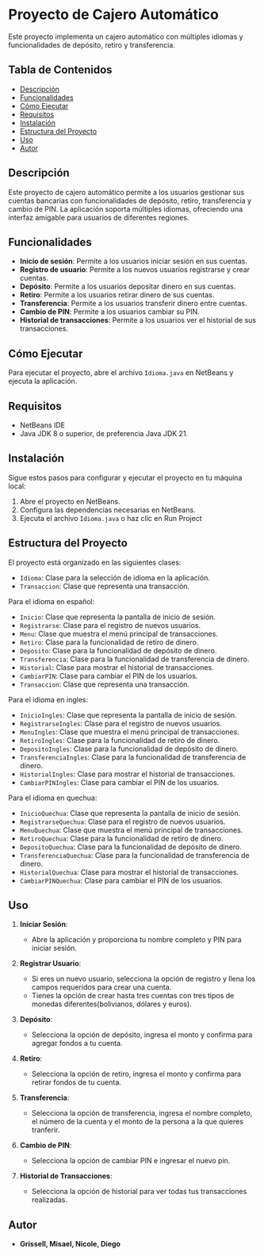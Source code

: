 # Proyecto de Cajero Automático

Este proyecto implementa un cajero automático con múltiples idiomas y funcionalidades de depósito, retiro y transferencia.

## Tabla de Contenidos

- [Descripción](#descripción)
- [Funcionalidades](#funcionalidades)
- [Cómo Ejecutar](#cómo-ejecutar)
- [Requisitos](#requisitos)
- [Instalación](#instalación)
- [Estructura del Proyecto](#estructura-del-proyecto)
- [Uso](#uso)
- [Autor](#autor)

## Descripción

Este proyecto de cajero automático permite a los usuarios gestionar sus cuentas bancarias con funcionalidades de depósito, retiro, transferencia y cambio de PIN. La aplicación soporta múltiples idiomas, ofreciendo una interfaz amigable para usuarios de diferentes regiones.

## Funcionalidades

- **Inicio de sesión**: Permite a los usuarios iniciar sesión en sus cuentas.
- **Registro de usuario**: Permite a los nuevos usuarios registrarse y crear cuentas.
- **Depósito**: Permite a los usuarios depositar dinero en sus cuentas.
- **Retiro**: Permite a los usuarios retirar dinero de sus cuentas.
- **Transferencia**: Permite a los usuarios transferir dinero entre cuentas.
- **Cambio de PIN**: Permite a los usuarios cambiar su PIN.
- **Historial de transacciones**: Permite a los usuarios ver el historial de sus transacciones.

## Cómo Ejecutar

Para ejecutar el proyecto, abre el archivo `Idioma.java` en NetBeans y ejecuta la aplicación.

## Requisitos

- NetBeans IDE
- Java JDK 8 o superior, de preferencia Java JDK 21.

## Instalación

Sigue estos pasos para configurar y ejecutar el proyecto en tu máquina local:

1. Abre el proyecto en NetBeans.
2. Configura las dependencias necesarias en NetBeans.
3. Ejecuta el archivo `Idioma.java` o haz clic en Run Project

## Estructura del Proyecto

El proyecto está organizado en las siguientes clases:


- `Idioma`: Clase para la selección de idioma en la aplicación.
- `Transaccion`: Clase que representa una transacción.

Para el idioma en español:

- `Inicio`: Clase que representa la pantalla de inicio de sesión.
- `Registrarse`: Clase para el registro de nuevos usuarios.
- `Menu`: Clase que muestra el menú principal de transacciones.
- `Retiro`: Clase para la funcionalidad de retiro de dinero.
- `Deposito`: Clase para la funcionalidad de depósito de dinero.
- `Transferencia`: Clase para la funcionalidad de transferencia de dinero.
- `Historial`: Clase para mostrar el historial de transacciones.
- `CambiarPIN`: Clase para cambiar el PIN de los usuarios.
- `Transaccion`: Clase que representa una transacción.

Para el idioma en ingles:

- `InicioIngles`: Clase que representa la pantalla de inicio de sesión.
- `RegistrarseIngles`: Clase para el registro de nuevos usuarios.
- `MenuIngles`: Clase que muestra el menú principal de transacciones.
- `RetiroIngles`: Clase para la funcionalidad de retiro de dinero.
- `DepositoIngles`: Clase para la funcionalidad de depósito de dinero.
- `TransferenciaIngles`: Clase para la funcionalidad de transferencia de dinero.
- `HistorialIngles`: Clase para mostrar el historial de transacciones.
- `CambiarPINIngles`: Clase para cambiar el PIN de los usuarios.

Para el idioma en quechua:

- `InicioQuechua`: Clase que representa la pantalla de inicio de sesión.
- `RegistrarseQuechua`: Clase para el registro de nuevos usuarios.
- `MenuQuechua`: Clase que muestra el menú principal de transacciones.
- `RetiroQuechua`: Clase para la funcionalidad de retiro de dinero.
- `DepositoQuechua`: Clase para la funcionalidad de depósito de dinero.
- `TransferenciaQuechua`: Clase para la funcionalidad de transferencia de dinero.
- `HistorialQuechua`: Clase para mostrar el historial de transacciones.
- `CambiarPINQuechua`: Clase para cambiar el PIN de los usuarios.

## Uso

1. **Iniciar Sesión**:
   - Abre la aplicación y proporciona tu nombre completo y PIN para iniciar sesión.
   
2. **Registrar Usuario**:
   - Si eres un nuevo usuario, selecciona la opción de registro y llena los campos requeridos para crear una cuenta.
   - Tienes la opción de crear hasta tres cuentas con tres tipos de monedas diferentes(bolivianos, dólares y euros).

3. **Depósito**:
   - Selecciona la opción de depósito, ingresa el monto y confirma para agregar fondos a tu cuenta.

4. **Retiro**:
   - Selecciona la opción de retiro, ingresa el monto y confirma para retirar fondos de tu cuenta.

5. **Transferencia**:
   - Selecciona la opción de transferencia, ingresa el nombre completo, el número de la cuenta y el monto de la persona a la que quieres tranferir.

6. **Cambio de PIN**:
   - Selecciona la opción de cambiar PIN e ingresar el nuevo pin.

7. **Historial de Transacciones**:
   - Selecciona la opción de historial para ver todas tus transacciones realizadas.


## Autor

- **Grissell, Misael, Nicole, Diego**

